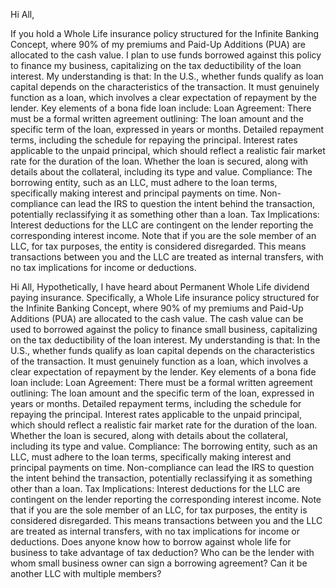 Hi All,

If you hold a Whole Life insurance policy structured for the Infinite Banking Concept, where 90% of my premiums and Paid-Up Additions (PUA) are allocated to the cash value. I plan to use funds borrowed against this policy to finance my business, capitalizing on the tax deductibility of the loan interest.
My understanding is that:
In the U.S., whether funds qualify as loan capital depends on the characteristics of the transaction. It must genuinely function as a loan, which involves a clear expectation of repayment by the lender. Key elements of a bona fide loan include:
Loan Agreement: There must be a formal written agreement outlining:
The loan amount and the specific term of the loan, expressed in years or months.
Detailed repayment terms, including the schedule for repaying the principal.
Interest rates applicable to the unpaid principal, which should reflect a realistic fair market rate for the duration of the loan.
Whether the loan is secured, along with details about the collateral, including its type and value.
Compliance: The borrowing entity, such as an LLC, must adhere to the loan terms, specifically making interest and principal payments on time. Non-compliance can lead the IRS to question the intent behind the transaction, potentially reclassifying it as something other than a loan.
Tax Implications: Interest deductions for the LLC are contingent on the lender reporting the corresponding interest income. Note that if you are the sole member of an LLC, for tax purposes, the entity is considered disregarded. This means transactions between you and the LLC are treated as internal transfers, with no tax implications for income or deductions.

Hi All,
Hypothetically, I have heard about Permanent Whole Life dividend paying insurance. Specifically, a Whole Life insurance policy structured for the Infinite Banking Concept, where 90% of my premiums and Paid-Up Additions (PUA) are allocated to the cash value. The cash value can be used to borrowed against the  policy to finance small business, capitalizing on the tax deductibility of the loan interest.
My understanding is that:
In the U.S., whether funds qualify as loan capital depends on the characteristics of the transaction. It must genuinely function as a loan, which involves a clear expectation of repayment by the lender. Key elements of a bona fide loan include:
Loan Agreement: There must be a formal written agreement outlining:
The loan amount and the specific term of the loan, expressed in years or months.
Detailed repayment terms, including the schedule for repaying the principal.
Interest rates applicable to the unpaid principal, which should reflect a realistic fair market rate for the duration of the loan.
Whether the loan is secured, along with details about the collateral, including its type and value.
Compliance: The borrowing entity, such as an LLC, must adhere to the loan terms, specifically making interest and principal payments on time. Non-compliance can lead the IRS to question the intent behind the transaction, potentially reclassifying it as something other than a loan.
Tax Implications: Interest deductions for the LLC are contingent on the lender reporting the corresponding interest income. Note that if you are the sole member of an LLC, for tax purposes, the entity is considered disregarded. This means transactions between you and the LLC are treated as internal transfers, with no tax implications for income or deductions.
Does anyone know how to borrow against whole life for business to take advantage of tax deduction? Who can be the lender with whom small business owner can sign a borrowing agreement? Can it be another LLC with multiple members?
